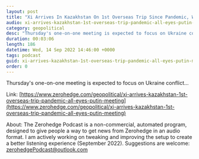 ```yaml
---
layout: post
title: "Xi Arrives In Kazakhstan On 1st Overseas Trip Since Pandemic, With All Eyes On Putin Meeting"
audio: xi-arrives-kazakhstan-1st-overseas-trip-pandemic-all-eyes-putin-meeting-0
category: geopolitical
desc: "Thursday's one-on-one meeting is expected to focus on Ukraine conflict..."
duration: 00:03:06
length: 186
datetime: Wed, 14 Sep 2022 14:46:00 +0000
tags: podcast
guid: xi-arrives-kazakhstan-1st-overseas-trip-pandemic-all-eyes-putin-meeting-0
order: 0
---
```

Thursday's one-on-one meeting is expected to focus on Ukraine conflict...

Link: [https://www.zerohedge.com/geopolitical/xi-arrives-kazakhstan-1st-overseas-trip-pandemic-all-eyes-putin-meeting](https://www.zerohedge.com/geopolitical/xi-arrives-kazakhstan-1st-overseas-trip-pandemic-all-eyes-putin-meeting)

About: The Zerohedge Podcast is a non-commercial, automated program, designed to give people a way to get news from Zerohedge in an audio format.  I am actively working on tweaking and improving the setup to create a better listening experience (September 2022).  Suggestions are welcome: [zerohedgePodcast@outlook.com](mailto:zerohedgePodcast@outlook.com)